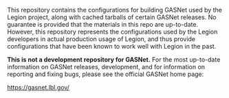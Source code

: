This repository contains the configurations for building GASNet used
by the Legion project, along with cached tarballs of certain GASNet
releases. No guarantee is provided that the materials in this repo are
up-to-date. However, this repository represents the configurations
used by the Legion developers in actual production usage of Legion,
and thus provide configurations that have been known to work well with
Legion in the past.

**This is not a development repository for GASNet.** For the most
up-to-date information on GASNet releases, development, and for
information on reporting and fixing bugs, please see the official
GASNet home page:

https://gasnet.lbl.gov/
